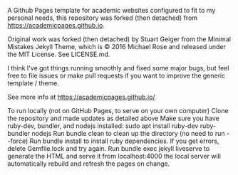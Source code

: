 A Github Pages template for academic websites configured to fit to my personal needs, this repository was forked (then detached) from https://academicpages.github.io.

Original work was forked (then detached) by Stuart Geiger from the Minimal Mistakes Jekyll Theme, which is © 2016 Michael Rose and released under the MIT License. See LICENSE.md.

I think I've got things running smoothly and fixed some major bugs, but feel free to file issues or make pull requests if you want to improve the generic template / theme.

See more info at https://academicpages.github.io/

To run locally (not on GitHub Pages, to serve on your own computer)
Clone the repository and made updates as detailed above
Make sure you have ruby-dev, bundler, and nodejs installed: sudo apt install ruby-dev ruby-bundler nodejs
Run bundle clean to clean up the directory (no need to run --force)
Run bundle install to install ruby dependencies. If you get errors, delete Gemfile.lock and try again.
Run bundle exec jekyll liveserve to generate the HTML and serve it from localhost:4000 the local server will automatically rebuild and refresh the pages on change.
